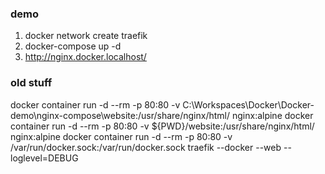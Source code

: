 ### demo

1. docker network create traefik
2. docker-compose up -d
3. http://nginx.docker.localhost/

### old stuff

docker container run -d --rm -p 80:80 -v C:\Workspaces\Docker\Docker-demo\nginx-compose\website\:/usr/share/nginx/html/ nginx:alpine
docker container run -d --rm -p 80:80 -v \${PWD}/website:/usr/share/nginx/html/ nginx:alpine
docker container run -d --rm -p 80:80 -v /var/run/docker.sock:/var/run/docker.sock traefik --docker --web --loglevel=DEBUG
